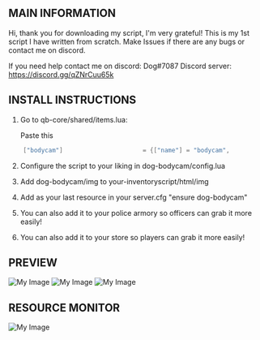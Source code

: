 ## MAIN INFORMATION
Hi, thank you for downloading my script, I'm very grateful!
This is my 1st script I have written from scratch.
Make Issues if there are any bugs or contact me on discord.

If you need help contact me on discord: Dog#7087
Discord server: https://discord.gg/qZNrCuu65k
## INSTALL INSTRUCTIONS
1. Go to qb-core/shared/items.lua:

	Paste this
```lua
	["bodycam"] 		 			 = {["name"] = "bodycam",       	    	["label"] = "Body Camera",	 				["weight"] = 20, 		["type"] = "item", 		["image"] = "bodycam.png", 			["unique"] = false, 	["useable"] = true, 	["shouldClose"] = true,   ["combinable"] = nil,   ["description"] = "Body Camera"},
```

2. Configure the script to your liking in dog-bodycam/config.lua

3. Add dog-bodycam/img to your-inventoryscript/html/img

4. Add as your last resource in your server.cfg "ensure dog-bodycam"

5. You can also add it to your police armory so officers can grab it more easily!

6. You can also add it to your store so players can grab it more easily!

## PREVIEW

![My Image](https://media.discordapp.net/attachments/1114667516191580221/1135651556117721168/image3.png)
![My Image](https://media.discordapp.net/attachments/1114667516191580221/1135651556755251341/image2.png)
![My Image](https://media.discordapp.net/attachments/1114667516191580221/1135651557527007232/image.png)

## RESOURCE MONITOR
![My Image](https://cdn.discordapp.com/attachments/873289704739594270/1030819833144680458/unknown.png)

##